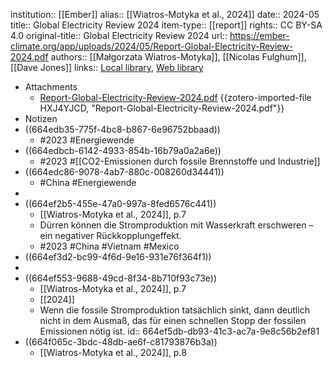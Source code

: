 institution:: [[Ember]]
alias:: [[Wiatros-Motyka et al., 2024]]
date:: 2024-05
title:: Global Electricity Review 2024
item-type:: [[report]]
rights:: CC BY-SA 4.0
original-title:: Global Electricity Review 2024
url:: https://ember-climate.org/app/uploads/2024/05/Report-Global-Electricity-Review-2024.pdf
authors:: [[Małgorzata Wiatros-Motyka]], [[Nicolas Fulghum]], [[Dave Jones]]
links:: [Local library](zotero://select/library/items/T4JDRZXM), [Web library](https://www.zotero.org/users/46463/items/T4JDRZXM)

- Attachments
	- [Report-Global-Electricity-Review-2024.pdf](zotero://select/library/items/HXJ4YJCD) {{zotero-imported-file HXJ4YJCD, "Report-Global-Electricity-Review-2024.pdf"}}
- Notizen
- ((664edb35-775f-4bc8-b867-6e96752bbaad))
	- #2023 #Energiewende
- ((664edbcb-6142-4933-854b-16b79a0a2a6e))
	- #2023 #[[CO2-Emissionen durch fossile Brennstoffe und Industrie]]
- ((664edc86-9078-4ab7-880c-008260d34441))
	- #China #Energiewende
-
- ((664ef2b5-455e-47a0-997a-8fed6576c441))
	- [[Wiatros-Motyka et al., 2024]], p.7
	- Dürren können die Stromproduktion mit Wasserkraft erschweren – ein negativer Rückkopplungeffekt.
	- #2023 #China #Vietnam #Mexico
- ((664ef3d2-bc99-4f6d-9e16-931e76f364f1))
-
- ((664ef553-9688-49cd-8f34-8b710f93c73e))
	- [[Wiatros-Motyka et al., 2024]], p.7
	- [[2024]]
	- Wenn die fossile Stromproduktion tatsächlich sinkt, dann deutlich nicht in dem Ausmaß, das für einen schnellen Stopp der fossilen Emissionen nötig ist.
	  id:: 664ef5db-db93-41c3-ac7a-9e8c56b2ef81
- ((664f065c-3bdc-48db-ae6f-c81793876b3a))
	- [[Wiatros-Motyka et al., 2024]], p.8